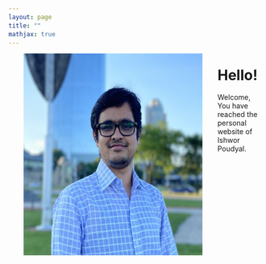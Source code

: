 ```yaml
---
layout: page
title: ""
mathjax: true
---
```



<img src="/Images/new.JPG" align="left" width="355" height="400" style="margin:0px 30px" />


# Hello! 

Welcome, You have reached the personal website of Ishwor Poudyal.
  
